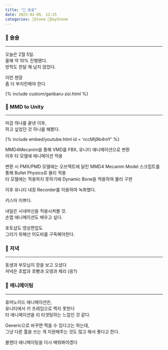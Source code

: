 ```yaml
---
title: "🌱 슬슬"
date: 2023-02-05. 12:25
categories: 🗿Stone 🌱DayStone
---
```


### 🗿 슬슬

---

오늘은 2월 5일.  
올해 약 10% 진행됐다.  
방학도 한달 채 남지 않았다.  

이런 젠장  
좀 더 부지런해야 한다.  

{% include custom/ganbaru-zoi.html %}  

### 🗿 MMD to Unity

---

마감 하나를 끝낸 이후,  
하고 싶었던 것 하나를 해봤다.  

{% include embed/youtube.html id = 'rccMlj9b4mY' %}

MMD4Mecanim을 통해 VMD를 FBX, 유니티 애니메이션으로 변환  
이후 타 모델에 애니메이션 적용  

변환 시 PMX/PMD 모델에는 오브젝트에 달린 MMD4 Mecanim Model 스크립트를 통해 Bullet Physics로 물리 적용  
타 모델에는 적용하지 못하기에 Dynamic Bone을 적용하여 물리 구현  

이후 유니티 내장 Recorder를 이용하여 녹화했다.  

키스마 이쁘다.  

내일은 시네머신을 적용시켜볼 것.  
손맵 애니메이션도 배우고 싶다.  

포토샵도 영상편집도  
그러기 위해선 어도비를 구독해야한다.  

### 🗿 저녁

---

동생과 부모님이 장을 보고 오셨다  
저녁은 초밥과 호빵과 오뎅과 체리 (응?)  

### 🗿 애니메이팅

---

휴머노이드 애니메이션은,  
유니티에서 키 프레임으로 찍지 못한다  
타 애니메이션을 리 타겟팅하는 느낌인 것 같다.  

Generic으로 바꾸면 찍을 수 있다고는 하는데,  
그냥 다른 툴을 쓰는 게 지원해주는 것도 많고 해서 좋다고 한다.  

블렌더 애니메이팅을 다시 배워봐야겠다  
